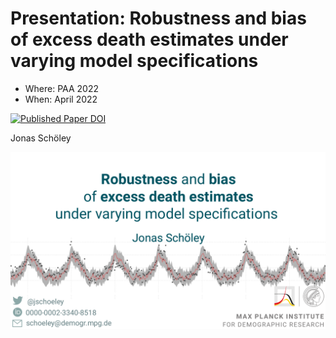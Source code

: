 # Presentation: Robustness and bias of excess death estimates under varying model specifications

- Where: PAA 2022
- When: April 2022

[![Published Paper DOI](https://img.shields.io/badge/Publication%20DOI-10.1101/2021.06.04.21258353-brightgreen?style=flat-square)](https://doi.org/10.1101/2021.06.04.21258353)

Jonas Schöley

![](ass/teaser.png)
